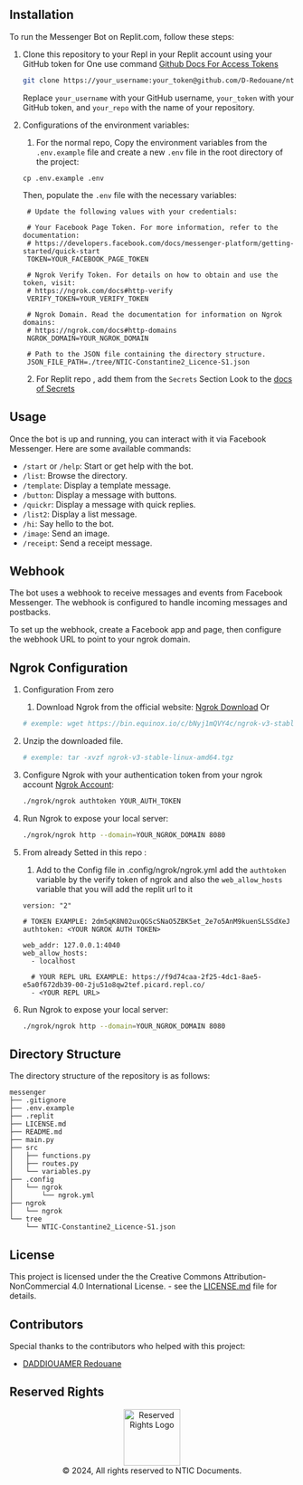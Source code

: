 ## Installation

To run the Messenger Bot on Replit.com, follow these steps:

1. Clone this repository to your Repl in your Replit account using your GitHub token for One use command [Github Docs For Access Tokens](https://docs.github.com/en/authentication/keeping-your-account-and-data-secure/creating-a-personal-access-token)

    ```bash
    git clone https://your_username:your_token@github.com/D-Redouane/nticdocs.messenger.git
    ```

   Replace `your_username` with your GitHub username, `your_token` with your GitHub token, and `your_repo` with the name of your repository.

2. Configurations of the environment variables:
   
   1. For the normal repo, Copy the environment variables from the `.env.example` file and create a new `.env` file in the root directory of the project:

    ```plaintext
    cp .env.example .env
    ```

   Then, populate the `.env` file with the necessary variables:
   

    ```plaintext
     # Update the following values with your credentials:

     # Your Facebook Page Token. For more information, refer to the documentation: 
     # https://developers.facebook.com/docs/messenger-platform/getting-started/quick-start
     TOKEN=YOUR_FACEBOOK_PAGE_TOKEN

     # Ngrok Verify Token. For details on how to obtain and use the token, visit:
     # https://ngrok.com/docs#http-verify
     VERIFY_TOKEN=YOUR_VERIFY_TOKEN

     # Ngrok Domain. Read the documentation for information on Ngrok domains:
     # https://ngrok.com/docs#http-domains
     NGROK_DOMAIN=YOUR_NGROK_DOMAIN

     # Path to the JSON file containing the directory structure.
     JSON_FILE_PATH=./tree/NTIC-Constantine2_Licence-S1.json
    ```


   2. For Replit repo , add them from the `Secrets` Section Look to the [docs of Secrets](https://docs.replit.com/programming-ide/workspace-features/secrets)

<!-- 3. Run the Flask application:

    ```bash
    python main.py
    ``` -->

## Usage

Once the bot is up and running, you can interact with it via Facebook Messenger. Here are some available commands:

- `/start` or `/help`: Start or get help with the bot.
- `/list`: Browse the directory.
- `/template`: Display a template message.
- `/button`: Display a message with buttons.
- `/quickr`: Display a message with quick replies.
- `/list2`: Display a list message.
- `/hi`: Say hello to the bot.
- `/image`: Send an image.
- `/receipt`: Send a receipt message.

## Webhook

The bot uses a webhook to receive messages and events from Facebook Messenger. The webhook is configured to handle incoming messages and postbacks.

To set up the webhook, create a Facebook app and page, then configure the webhook URL to point to your ngrok domain.

## Ngrok Configuration
1. Configuration From zero
   
    1. Download Ngrok from the official website: [Ngrok Download](https://ngrok.com/download)
     Or
     
      ```bash
      # exemple: wget https://bin.equinox.io/c/bNyj1mQVY4c/ngrok-v3-stable-linux-amd64.tgz
      ```

  2. Unzip the downloaded file.
     
      ```bash
      # exemple: tar -xvzf ngrok-v3-stable-linux-amd64.tgz
      ```
     
  3. Configure Ngrok with your authentication token from your ngrok account [Ngrok Account](https://dashboard.ngrok.com):

      ```bash
      ./ngrok/ngrok authtoken YOUR_AUTH_TOKEN
      ```

  4. Run Ngrok to expose your local server:

      ```bash
      ./ngrok/ngrok http --domain=YOUR_NGROK_DOMAIN 8080
      ```

2. From already Setted in this repo : 
   
    1. Add to the Config file in .config/ngrok/ngrok.yml add the `authtoken`  variable by the verify token of ngrok and also the `web_allow_hosts` variable that you will add the replit url to it 
     
      ```
      version: "2"

      # TOKEN EXAMPLE: 2dm5qK8N02uxQGScSNaO5ZBK5et_2e7o5AnM9kuenSLSSdXeJ
      authtoken: <YOUR NGROK AUTH TOKEN>

      web_addr: 127.0.0.1:4040
      web_allow_hosts:
        - localhost

        # YOUR REPL URL EXAMPLE: https://f9d74caa-2f25-4dc1-8ae5-e5a0f672db39-00-2ju51o8qw2tef.picard.repl.co/
        - <YOUR REPL URL>
      ```     
     
  2. Run Ngrok to expose your local server:

      ```bash
      ./ngrok/ngrok http --domain=YOUR_NGROK_DOMAIN 8080
      ```


## Directory Structure

The directory structure of the repository is as follows:

```
messenger
├── .gitignore
├── .env.example
├── .replit
├── LICENSE.md
├── README.md
├── main.py
├── src
│   ├── functions.py
│   ├── routes.py
│   └── variables.py
├── .config
│   └── ngrok
│       └── ngrok.yml
├── ngrok
│   └── ngrok
└── tree
    └── NTIC-Constantine2_Licence-S1.json
```

## License

This project is licensed under the the Creative Commons Attribution-NonCommercial 4.0 International License. - see the [LICENSE.md](LICENSE.md) file for details.

## Contributors

Special thanks to the contributors who helped with this project:

- [DADDIOUAMER Redouane](https://github.com/D-Redouane)


## Reserved Rights

<div align="center">
  <img src="https://avatars.githubusercontent.com/u/162585510?s=200&v=4" alt="Reserved Rights Logo" width="100">
</div>

<div align="center">
  © 2024, All rights reserved to NTIC Documents.
</div>
